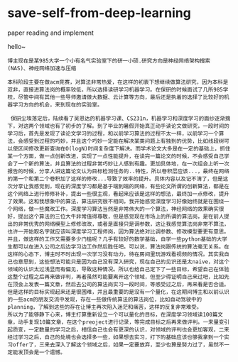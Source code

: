 # save-self-from-deep-learning
paper reading and implement

hello~

    博主现在是某985大学一个小有名气实验室下的研一小硕.研究方向是神经网络架构搜索(NAS)、神经网络加速与压缩

    本科阶段主要在做acm竞赛，对算法非常热爱，在这样的初衷下想继续做算法研究，因为本科是双非，直接进算法岗的概率较低，所以选择读研学习机器学习。在保研的时候面试了几所985学校，尽管中间有其他一些导师邀请做大数据、云计算等方向，最后还是执着的选择了比较好的机器学习方向的机会，来到现在的实验室。

     保研尘埃落定后，陆续看了吴恩达的机器学习课、CS231n，机器学习和深度学习的面纱逐渐摘下，对这两个领域也有了初步的了解。到了毕业的暑假开始真正动手读论文做研究，一段时间的学习后，首先是发现了读论文学习的过程，和以前学习算法的过程不太一样，以前学习一个算法，会感受到过程的巧妙，并且这个巧妙一定能在解决某类问题上有独到的优势，比如线段树可以使区间修改更新查询在O(logN)时间复杂度下解决。而学术论文大多是在一定的基础上，抓住某一个方面，做一点创新改进，实现了一点性能提升，在读完一篇论文的时候，不会感受自己学会了一个新的算法，并且算法的过程非常巧妙让人感到有趣。更加具体地，在一次组会上听一次报告的时候，分享人讲这篇论文认为目标检测任务的..特性，所以卷积层应该...，最终在网络的第一个和第二个卷积加了这样的修改...导致了效率的提升。具体内容以及记不清了，但是这次分享让我感觉到，现在的深度学习都是基于端到端的网络，有些论文所谓的创新算法，都是在这个网络上进行修修补补，提出一些很主观，看起来应该是这样的想法，最终加一点修改，提升了效果。这和我想象中的算法，算法研究很不相同，我开始感觉深度学习好像始终就是在围绕一个网络，做一些魔改工作。深度学习算法当然是非常伟大的一个算法，神经网络的效果确实很好，提出这个算法的三位大牛非常值得尊敬，但是感觉现在市场上的所谓的算法岗，是在前人提出的非常优秀的网络模型上修修改改，或者是直接只是调参数，这让我感觉算法岗非常不算法，也许一开始取名字就应该叫深度学习工程师岗，因为算法绝对比调参数、修改模型要更有意思。并且，做这样的工作又需要多少门槛呢？几乎有较好的数学基础，自学一些python基础的大学生都可以在进入公司之后边学习边工作然后胜任吧。可以说，算法岗跟传统的算法毫无关系。在这样的心态下，博主时不时出现一次学习没有动力，待在房间里玩游戏看视频的情况。其实我自己也意思到，这些想法可能只是因为自己没有深入研究，现在自己的见识还是太naive，对这个领域的认识太过浅显而有偏见，导致这种情况。所以也给自己定下了一些目标，希望自己在体验这整个过程之后再来做评判，再者虽然可能要离开这个领域，但至少得证明自己来过吧，比如先在顶会上发表一篇文章，然后去公司的算法岗实习一段时间，等感受过之后，再来看是否合适。但是这样的目标实现起来还是很困难，并且最重要的是没有一个量化，在这期间博主和以前认识的一些acm的朋友交流中发现，存在一些做传统算法的算法岗位，比如自动驾驶中的planning，了解到这些的存在让博主再次陷入迷茫和痛苦，这样的反复非常难受。
    所以为了能够静下心来，博主打算重新设立一个可以量化的目标，在深度学习领域读100篇文章，动手复现10篇文章，在这个preoject进行记录，等完成目标之后再来做评判。一来量变引起质变，一定数量的学习之后，相信自己也会有更深的认识，对领域的评判也会更加客观，二来经过学习之后，自己的处境也会选择多一些，如果想去实习，打下的基础应该也够我拿到一个实习offer了，三来去深入了解这个领域之后，如果一定要放弃，至少也算是努力过了，虽然不一定能发顶会是一个遗憾。
